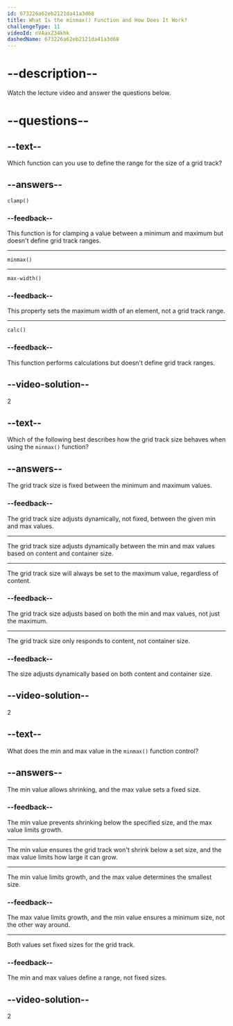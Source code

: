 ```yaml
---
id: 673226a62eb2121da41a3d68
title: What Is the minmax() Function and How Does It Work?
challengeType: 11
videoId: nVAaxZ34khk
dashedName: 673226a62eb2121da41a3d68
---
```


# --description--

Watch the lecture video and answer the questions below.

# --questions--

## --text--

Which function can you use to define the range for the size of a grid track?

## --answers--

`clamp()`

### --feedback--

This function is for clamping a value between a minimum and maximum but doesn't define grid track ranges.

---

`minmax()`

---

`max-width()`

### --feedback--

This property sets the maximum width of an element, not a grid track range.

---

`calc()`

### --feedback--

This function performs calculations but doesn't define grid track ranges.

## --video-solution--

2

## --text--

Which of the following best describes how the grid track size behaves when using the `minmax()` function?

## --answers--

The grid track size is fixed between the minimum and maximum values.

### --feedback--

The grid track size adjusts dynamically, not fixed, between the given min and max values.

---

The grid track size adjusts dynamically between the min and max values based on content and container size.

---

The grid track size will always be set to the maximum value, regardless of content.

### --feedback--

The grid track size adjusts based on both the min and max values, not just the maximum.

---

The grid track size only responds to content, not container size.

### --feedback--

The size adjusts dynamically based on both content and container size.

## --video-solution--

2

## --text--

What does the min and max value in the `minmax()` function control?

## --answers--

The min value allows shrinking, and the max value sets a fixed size.

### --feedback--

The min value prevents shrinking below the specified size, and the max value limits growth.

---

The min value ensures the grid track won't shrink below a set size, and the max value limits how large it can grow.

---

The min value limits growth, and the max value determines the smallest size.

### --feedback--

The max value limits growth, and the min value ensures a minimum size, not the other way around.

---

Both values set fixed sizes for the grid track.

### --feedback--

The min and max values define a range, not fixed sizes.

## --video-solution--

2
